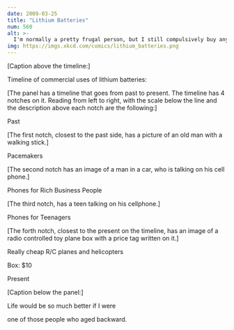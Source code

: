 ```yaml
---
date: 2009-03-25
title: "Lithium Batteries"
num: 560
alt: >-
  I'm normally a pretty frugal person, but I still compulsively buy any R/C aircraft that's less than $30. In the last few years, this has become a problem.
img: https://imgs.xkcd.com/comics/lithium_batteries.png
---
```

[Caption above the timeline:]

Timeline of commercial uses of lithium batteries:

[The panel has a timeline that goes from past to present. The timeline has 4 notches on it. Reading from left to right, with the scale below the line and the description above each notch are the following:]

Past

[The first notch, closest to the past side, has a picture of an old man with a walking stick.]

Pacemakers

[The second notch has an image of a man in a car, who is talking on his cell phone.]

Phones for Rich Business People

[The third notch, has a teen talking on his cellphone.]

Phones for Teenagers

[The forth notch, closest to the present on the timeline, has an image of a radio controlled toy plane box with a price tag written on it.]

Really cheap R/C planes and helicopters

Box: $10

Present

[Caption below the panel:]

Life would be so much better if I were

one of those people who aged backward.